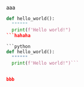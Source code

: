 aaa

```python
def hello_world():
  """"""
  print(f'Hello world!")
```hahaha

```python
def hello_world():
  """"""
  print(f'Hello world!")```


bbb
